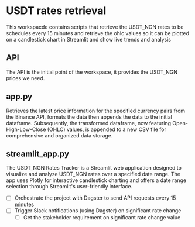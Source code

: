 # USDT rates retrieval 
This workspacde contains scripts that retrieve the USDT_NGN rates to be schedules every 15 minutes and retrieve the
ohlc values so it can be plotted on a candlestick chart in Streamlit and show live trends and analysis


## API
The API is the initial point of the workspace, it provides the USDT_NGN prices we need.


## app.py
Retrieves the latest price information for the specified currency pairs from the Binance API, formats the data then 
appends the data to the  initial dataframe. Subsequently, the transformed dataframe, now featuring Open-High-Low-Close (OHLC) values, is appended to a new CSV file for comprehensive and organized data storage.


## streamlit_app.py
The USDT_NGN Rates Tracker is a Streamlit web application designed to visualize and analyze USDT_NGN rates over a specified date range. The app uses Plotly for interactive candlestick charting and offers a date range selection through Streamlit's user-friendly interface.


- [ ] Orchestrate the project with Dagster to send API requests every 15 minutes
- [ ] Trigger Slack notifications (using Dagster) on significant rate change
    - [ ] Get the stakeholder requirement on significant rate change value